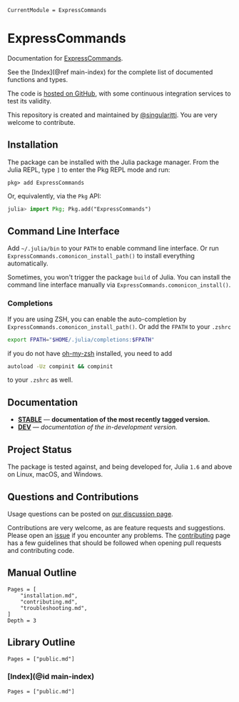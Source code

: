 ```@meta
CurrentModule = ExpressCommands
```

# ExpressCommands

Documentation for [ExpressCommands](https://github.com/MineralsCloud/ExpressCommands.jl).

See the [Index](@ref main-index) for the complete list of documented functions
and types.

The code is [hosted on GitHub](https://github.com/MineralsCloud/ExpressCommands.jl),
with some continuous integration services to test its validity.

This repository is created and maintained by [@singularitti](https://github.com/singularitti).
You are very welcome to contribute.

## Installation

The package can be installed with the Julia package manager.
From the Julia REPL, type `]` to enter the Pkg REPL mode and run:

```
pkg> add ExpressCommands
```

Or, equivalently, via the `Pkg` API:

```julia
julia> import Pkg; Pkg.add("ExpressCommands")
```

## Command Line Interface

Add `~/.julia/bin` to your `PATH` to enable command line interface. Or run
`ExpressCommands.comonicon_install_path()` to install everything automatically.

Sometimes, you won't trigger the package `build` of Julia. You can install the command line interface
manually via `ExpressCommands.comonicon_install()`.

### Completions

If you are using ZSH, you can enable the auto-completion by `ExpressCommands.comonicon_install_path()`. Or add the `FPATH`
to your `.zshrc`

```sh
export FPATH="$HOME/.julia/completions:$FPATH"
```

if you do not have [oh-my-zsh](https://github.com/ohmyzsh/ohmyzsh) installed, you need to add

```sh
autoload -Uz compinit && compinit
```

to your `.zshrc` as well.

## Documentation

- [**STABLE**](https://MineralsCloud.github.io/ExpressCommands.jl/stable) &mdash; **documentation of the most recently tagged version.**
- [**DEV**](https://MineralsCloud.github.io/ExpressCommands.jl/dev) &mdash; _documentation of the in-development version._

## Project Status

The package is tested against, and being developed for, Julia `1.6` and above on Linux,
macOS, and Windows.

## Questions and Contributions

Usage questions can be posted on
[our discussion page](https://github.com/MineralsCloud/ExpressCommands.jl/discussions).

Contributions are very welcome, as are feature requests and suggestions. Please open an
[issue](https://github.com/MineralsCloud/ExpressCommands.jl/issues)
if you encounter any problems. The [contributing](@ref) page has
a few guidelines that should be followed when opening pull requests and contributing code.

## Manual Outline

```@contents
Pages = [
    "installation.md",
    "contributing.md",
    "troubleshooting.md",
]
Depth = 3
```

## Library Outline

```@contents
Pages = ["public.md"]
```

### [Index](@id main-index)

```@index
Pages = ["public.md"]
```
